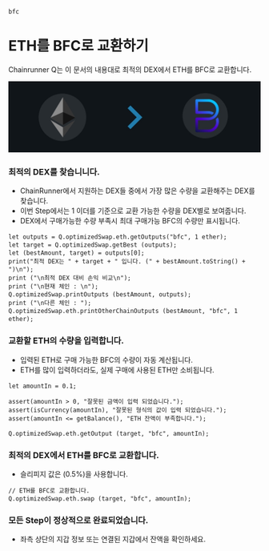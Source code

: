 ```meta-Currency
bfc
```

# ETH를 BFC로 교환하기

Chainrunner Q는 이 문서의 내용대로 최적의 DEX에서 ETH를 BFC로 교환합니다.

![title](/imgs/ETHtoBFC.jpg)

### 최적의 DEX를 찾습니니다.

- ChainRunner에서 지원하는 DEX들 중에서 가장 많은 수량을 교환해주는 DEX를 찾습니다.
- 이번 Step에서는 1 이더를 기준으로 교환 가능한 수량을 DEX별로 보여줍니다.
- DEX에서 구매가능한 수량 부족시 최대 구매가능 BFC의 수량만 표시됩니다.

```output-Dynamic
let outputs = Q.optimizedSwap.eth.getOutputs("bfc", 1 ether);
let target = Q.optimizedSwap.getBest (outputs);
let (bestAmount, target) = outputs[0];
print("최적 DEX는 " + target + " 입니다. (" + bestAmount.toString() + ")\n");
print ("\n최적 DEX 대비 손익 비교\n");
print ("\n현재 체인 : \n");
Q.optimizedSwap.printOutputs (bestAmount, outputs);
print ("\n다른 체인 : ");
Q.optimizedSwap.eth.printOtherChainOutputs (bestAmount, "bfc", 1 ether);
```

### 교환할 ETH의 수량을 입력합니다.

- 입력된 ETH로 구매 가능한 BFC의 수량이 자동 계산됩니다.
- ETH를 많이 입력하더라도, 실제 구매에 사용된 ETH만 소비됩니다.

```input-Dynamic ETH
let amountIn = 0.1;
```

```input-Verify
assert(amountIn > 0, "잘못된 금액이 입력 되었습니다.");
assert(isCurrency(amountIn), "잘못된 형식의 값이 입력 되었습니다.");
assert(amountIn <= getBalance(), "ETH 잔액이 부족합니다.");
```

```output-Dynamic BFC
Q.optimizedSwap.eth.getOutput (target, "bfc", amountIn);
```

### 최적의 DEX에서 ETH를 BFC로 교환합니다.

- 슬리피지 값은 (0.5%)을 사용합니다.

```taster
// ETH를 BFC로 교환합니다.
Q.optimizedSwap.eth.swap (target, "bfc", amountIn);
```

### 모든 Step이 정상적으로 완료되었습니다.

- 좌측 상단의 지갑 정보 또는 연결된 지갑에서 잔액을 확인하세요.
